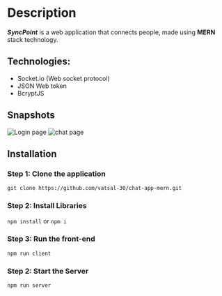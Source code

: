 # Description

***SyncPoint*** is a web application that connects people, made using **MERN** stack technology.

## Technologies:  

- Socket.io (Web socket protocol)
- JSON Web token
- BcryptJS

## Snapshots

![Login page](https://github.com/user-attachments/assets/b0959e04-b6b2-4bac-9b29-c1d971796b4e)
![chat page](https://github.com/user-attachments/assets/a4336322-3483-474c-82ae-183ef3911b1b)

## Installation

### Step 1: Clone the application
```git clone https://github.com/vatsal-30/chat-app-mern.git```

### Step 2: Install Libraries
```npm install``` or ```npm i```

### Step 3: Run the front-end
```npm run client```

### Step 2: Start the Server
```npm run server```

